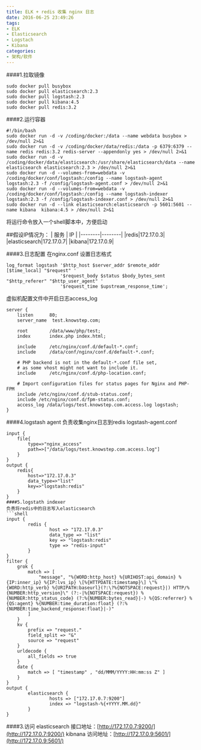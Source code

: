 ```yaml
---
title: ELK + redis 收集 nginx 日志
date: 2016-06-25 23:49:26
tags:
- ELK
- Elasticsearch
- Logstach
- Kibana
categories:
- 架构/软件
---
```


####1.拉取镜像
```shell
sudo docker pull busybox
sudo docker pull elasticsearch:2.3
sudo docker pull logstash:2.3
sudo docker pull kibana:4.5
sudo docker pull redis:3.2
```
####2.运行容器
```shell
#!/bin/bash
sudo docker run -d -v /coding/docker:/data --name webdata busybox > /dev/null 2>&1
sudo docker run -d -v /coding/docker/data/redis:/data -p 6379:6379 --name redis redis:3.2 redis-server --appendonly yes > /dev/null 2>&1
sudo docker run -d -v /coding/docker/data/elasticsearch:/usr/share/elasticsearch/data --name elasticsearch elasticsearch:2.3 > /dev/null 2>&1
sudo docker run -d --volumes-from=webdata -v /coding/docker/conf/logstash:/config --name logstash-agent logstash:2.3 -f /config/logstash-agent.conf > /dev/null 2>&1
sudo docker run -d --volumes-from=webdata -v /coding/docker/conf/logstash:/config --name logstash-indexer logstash:2.3 -f /config/logstash-indexer.conf > /dev/null 2>&1
sudo docker run -d --link elasticsearch:elasticsearch -p 5601:5601 --name kibana  kibana:4.5 > /dev/null 2>&1
```
将运行命令放入一个shell脚本中，方便启动

##假设IP情况为：
| 服务 | IP |
|--------|--------|
|redis|172.17.0.3|
|elasticsearch|172.17.0.7|
|kibana|172.17.0.9|

####3.日志配置
在nginx.conf 设置日志格式
```shell
log_format logstash '$http_host $server_addr $remote_addr [$time_local] "$request" '
                    '$request_body $status $body_bytes_sent "$http_referer" "$http_user_agent" '
                    '$request_time $upstream_response_time';
```
虚拟机配置文件中开启日志access_log
```shell
server {
    listen      80;
    server_name  test.knowstep.com;

    root        /data/www/php/test;
    index       index.php index.html;

    include     /etc/nginx/conf.d/default-*.conf;
    include     /data/conf/nginx/conf.d/default-*.conf;

    # PHP backend is not in the default-*.conf file set,
    # as some vhost might not want to include it.
    include     /etc/nginx/conf.d/php-location.conf;

    # Import configuration files for status pages for Nginx and PHP-FPM
    include /etc/nginx/conf.d/stub-status.conf;
    include /etc/nginx/conf.d/fpm-status.conf;
    access_log /data/logs/test.knowstep.com.access.log logstash;
}
```

####4.logstash agent
负责收集nginx日志到redis
logstash-agent.conf
```shell
input { 
    file{
    	type=>"nginx_access"
    	path=>["/data/logs/test.knowstep.com.access.log"]
    }
} 
output { 
    redis{
    	host=>"172.17.0.3"
    	data_type=>"list"
    	key=>"logstash:redis"
    }
}
####5.logstath indexer
负责将redis中的日志写入elasticsearch
```shell
input {
        redis {
                host => "172.17.0.3"
                data_type => "list"
                key => "logstash:redis"
                type => "redis-input"
        }
}
filter {
    grok {
        match => [
            "message", "%{WORD:http_host} %{URIHOST:api_domain} %{IP:inner_ip} %{IP:lvs_ip} \[%{HTTPDATE:timestamp}\] \"%{WORD:http_verb} %{URIPATH:baseurl}(?:\?%{NOTSPACE:request}|) HTTP/%{NUMBER:http_version}\" (?:-|%{NOTSPACE:request}) %{NUMBER:http_status_code} (?:%{NUMBER:bytes_read}|-) %{QS:referrer} %{QS:agent} %{NUMBER:time_duration:float} (?:%{NUMBER:time_backend_response:float}|-)"
        ]
    }
    kv {
        prefix => "request."
        field_split => "&"
        source => "request"
    }
    urldecode {
        all_fields => true
    }
    date {
        match => [ "timestamp" , "dd/MMM/YYYY:HH:mm:ss Z" ]
    }
}
output {
        elasticsearch {
                hosts => ["172.17.0.7:9200"]
                index => "logstash-%{+YYYY.MM.dd}"
        }
}
```
####3.访问
elasticsearch 接口地址：[http://172.17.0.7:9200/](http://172.17.0.7:9200/)
kibnana 访问地址：[http://172.17.0.9:5601/](http://172.17.0.9:5601/)